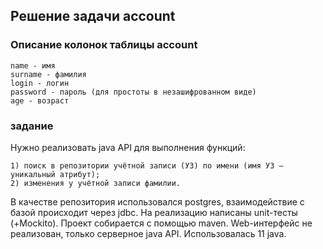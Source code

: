 ## Решение задачи account

### Описание колонок таблицы account
```
name - имя
surname - фамилия
login - логин
password - пароль (для простоты в незашифрованном виде)
age - возраст
```

### задание
Нужно реализовать java API для выполнения функций:
```
1) поиск в репозитории учётной записи (УЗ) по имени (имя УЗ — уникальный атрибут);
2) изменения у учётной записи фамилии.
```
В качестве репозитория использовался postgres, 
взаимодействие с базой происходит через jdbc.
На реализацию написаны unit-тесты (+Mockito).
Проект собирается с помощью maven.
Web-интерфейс не реализован, только серверное java API.
Использовалась 11 java. 
